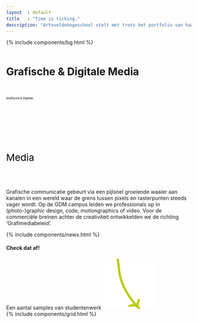 ```yaml
---
layout  : default
title   : "Time is ticking."
description: "Arteveldehogeschool stelt met trots het portfolio van haar richting Grafische Digitale Media voor aan iedereen. Neem een kijk hoe onze studenten te werk gaan en creative werken van begin tot einde ontwikkelen."
---
```

{% include components/bg.html %}
<div class="container flex home">
    <div class="row flex column centered justified-c">
        <div class="column maxed">
            <h1 class="ahs__title bold xl padded-top-xxl padded-bottom-xl show-edge">
                <span class="blue">Grafische &amp; Digitale</span> Media
            </h1>
            <div class="svg-container ahs__title bold xl padded-top-xxl padded-bottom-xl hide-edge">
                <div class="svg-box">
                    <svg viewBox="0 0 900 100">
                        <symbol id="d-text">
                            <text text-anchor="left" x="0" y="72%" class="text--line">Grafische & Digitale</text>
                        </symbol>
                        <g class="g-ants">
                            <use xlink:href="#d-text"
                                 class="text-copy"></use>
                        </g>
                    </svg>
                </div>
                <div class="svg-box">
                    <svg viewBox="0 0 270 110">
                        <symbol id="m-text">
                            <text text-anchor="left" x="0" y="72%" class="text--line">Media</text>
                        </symbol>
                        <g class="g-ants">
                            <use xlink:href="#m-text"
                                 class="text-copy"></use>
                        </g>
                    </svg>
                </div>
            </div>
        </div>
        <div class="ahs__paragraph pos-rel intro-container flex news-active">
            <p class="intro flex-child stretch">
                Grafische communicatie gebeurt via een pijlsnel groeiende waaier aan kanalen in een wereld waar de grens tussen pixels en rasterpunten steeds vager wordt. Op de GDM campus leiden we professionals op in (photo-)graphic design, code, motiongraphics of video. Voor de commerciële breinen achter de creativiteit ontwikkelden we de richting ‘Grafimediabeleid’.    
            </p>
            {% include components/news.html %}
            <div class="tease hide-xsm hide-xxsm">
                <h4>Check dat af!</h4>
                <span>Een aantal samples van studentenwerk</span>
                <img src="/assets/img/background/arrow.svg"/>
            </div>
        </div>
    </div>
</div>
{% include components/grid.html %}